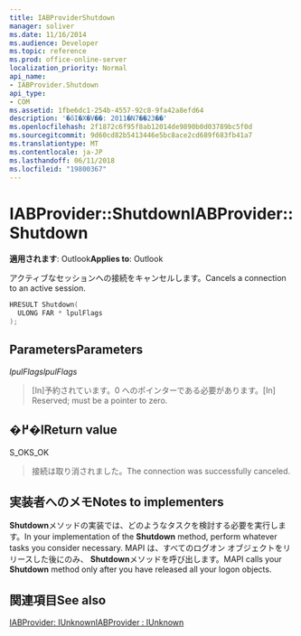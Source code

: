 ```yaml
---
title: IABProviderShutdown
manager: soliver
ms.date: 11/16/2014
ms.audience: Developer
ms.topic: reference
ms.prod: office-online-server
localization_priority: Normal
api_name:
- IABProvider.Shutdown
api_type:
- COM
ms.assetid: 1fbe6dc1-254b-4557-92c8-9fa42a8efd64
description: '�ŏI�X�V��: 2011�N7��23��'
ms.openlocfilehash: 2f1872c6f95f8ab12014de9890b0d03789bc5f0d
ms.sourcegitcommit: 9d60cd82b5413446e5bc8ace2cd689f683fb41a7
ms.translationtype: MT
ms.contentlocale: ja-JP
ms.lasthandoff: 06/11/2018
ms.locfileid: "19800367"
---
```

# <a name="iabprovidershutdown"></a><span data-ttu-id="87415-103">IABProvider::Shutdown</span><span class="sxs-lookup"><span data-stu-id="87415-103">IABProvider::Shutdown</span></span>

  
  
<span data-ttu-id="87415-104">**適用されます**: Outlook</span><span class="sxs-lookup"><span data-stu-id="87415-104">**Applies to**: Outlook</span></span> 
  
<span data-ttu-id="87415-105">アクティブなセッションへの接続をキャンセルします。</span><span class="sxs-lookup"><span data-stu-id="87415-105">Cancels a connection to an active session.</span></span>
  
```cpp
HRESULT Shutdown(
  ULONG FAR * lpulFlags
);
```

## <a name="parameters"></a><span data-ttu-id="87415-106">Parameters</span><span class="sxs-lookup"><span data-stu-id="87415-106">Parameters</span></span>

 <span data-ttu-id="87415-107">_lpulFlags_</span><span class="sxs-lookup"><span data-stu-id="87415-107">_lpulFlags_</span></span>
  
> <span data-ttu-id="87415-108">[In]予約されています。0 へのポインターである必要があります。</span><span class="sxs-lookup"><span data-stu-id="87415-108">[In] Reserved; must be a pointer to zero.</span></span>
    
## <a name="return-value"></a><span data-ttu-id="87415-109">�߂�l</span><span class="sxs-lookup"><span data-stu-id="87415-109">Return value</span></span>

<span data-ttu-id="87415-110">S_OK</span><span class="sxs-lookup"><span data-stu-id="87415-110">S_OK</span></span> 
  
> <span data-ttu-id="87415-111">接続は取り消されました。</span><span class="sxs-lookup"><span data-stu-id="87415-111">The connection was successfully canceled.</span></span>
    
## <a name="notes-to-implementers"></a><span data-ttu-id="87415-112">実装者へのメモ</span><span class="sxs-lookup"><span data-stu-id="87415-112">Notes to implementers</span></span>

<span data-ttu-id="87415-113">**Shutdown**メソッドの実装では、どのようなタスクを検討する必要を実行します。</span><span class="sxs-lookup"><span data-stu-id="87415-113">In your implementation of the **Shutdown** method, perform whatever tasks you consider necessary.</span></span> <span data-ttu-id="87415-114">MAPI は、すべてのログオン オブジェクトをリリースした後にのみ、 **Shutdown**メソッドを呼び出します。</span><span class="sxs-lookup"><span data-stu-id="87415-114">MAPI calls your **Shutdown** method only after you have released all your logon objects.</span></span> 
  
## <a name="see-also"></a><span data-ttu-id="87415-115">関連項目</span><span class="sxs-lookup"><span data-stu-id="87415-115">See also</span></span>



[<span data-ttu-id="87415-116">IABProvider: IUnknown</span><span class="sxs-lookup"><span data-stu-id="87415-116">IABProvider : IUnknown</span></span>](iabprovideriunknown.md)

